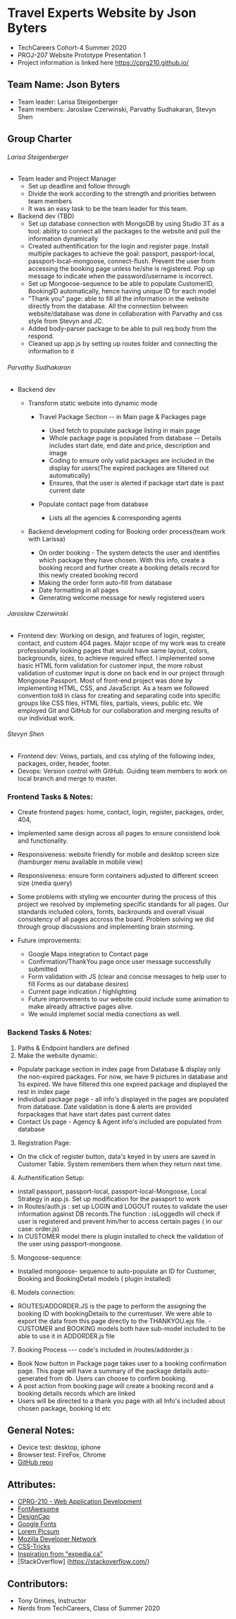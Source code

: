 # Travel Experts Website by Json Byters
- TechCareers Cohort-4 Summer 2020
- PROJ-207 Website Prototype Presentation 1
- Project information is linked here https://cprg210.github.io/
## Team Name: Json Byters
- Team leader: Larisa Steigenberger
- Team members: Jaroslaw Czerwinski, Parvathy Sudhakaran, Stevyn Shen

## Group Charter
###### Larisa Steigenberger
- Team leader and Project Manager
  - Set up deadline and follow through
  - Divide the work according to the strength and priorities between team members
  - It was an easy task to be the team leader for this team. 
- Backend dev (TBD)
  - Set up database connection with MongoDB by using Studio 3T as a tool: ability to connect all the packages to the website and pull the information dynamically
  - Created authentification for the login and register page. Install multiple packages to achieve the goal: passport, passport-local, passport-local-mongoose, connect-flush. Prevent the user from accessing the booking page unless he/she is registered. Pop up message to indicate when the password/username is incorrect.
  - Set up Mongoose-sequence to be able to populate CustomerID, BookingID automatically, hence having unique ID for each model
  - "Thank you" page: able to fill all the information in the website directly from the database. All the connection between website/database was done in collaboration with Parvathy and css style from Stevyn and JC.
  - Added body-parser package to be able to pull req.body from the respond.
  - Cleaned up app.js by setting up routes folder and connecting the information to it

###### Parvathy Sudhakaran
- Backend dev 
  - Transform static website into dynamic mode 
    - Travel Package Section -- in Main page & Packages page
      - Used fetch to populate package listing in main page
      - Whole package page is populated from database -- Details includes start date, end date and price, description and image
      - Coding to ensure only valid packages are included in the display for users(The expired packages are filtered out automatically)
      - Ensures, that the user is alerted if package start date is past current date

    - Populate contact page from database
      - Lists all the agencies & corresponding agents 

  - Backend development coding for Booking order process(team work with Larissa)
    - On order booking - The system detects the user and identifies which package they have chosen. With this info, create a booking record and further create a booking details record for this  newly created booking record
    - Making the order form auto-fill from database 
    - Date formatting in all pages
    - Generating welcome message for newly registered users
    

###### Jaroslaw Czerwinski
  - Frontend dev: Working on design, and features of login, register, contact, and custom 404 pages. Major scope of my work was to create professionally looking pages that would have same layout, colors, backgrounds, sizes, to achieve required effect. I implemented some basic HTML form validation for customer input, the more robust validation of customer input is done on back end in our project through Mongoose Passport.  Most of front-end project was done by implementing HTML, CSS, and JavaScript. As a team we followed convention told in class for creating and separating code into specific groups like CSS files, HTML files, partials, views, public etc. We employed Git and GitHub for our collaboration and merging results of our individual work. 
###### Stevyn Shen
  - Frontend dev: Veiws, partials, and css styling of the following index, packages, order, header, footer. 
  - Devops: Version control with GitHub. Guiding team members to work on local branch and merge to master.

### Frontend Tasks & Notes:
- Create frontend pages: home, contact, login, register, packages, order, 404,
- Implemented same design across all pages to ensure consistend look and functionality. 
- Responsiveness: website friendly for mobile and desktop screen size (hamburger menu available in mobile view)
- Responsiveness: ensure form containers adjusted to different screen size (media query)
- Some problems with styling we encounter during the process of this project we resolved by implemeting specific standards for all pages. Our standards included colors, fornts, backrounds and overall visual consistency of all pages accross the board. 
Problem solving we did through group discussions and implementing brain storming. 

- Future improvements:
  - Google Maps integration to Contact page
  - Confirmation/ThankYou page once user message successfully submitted 
  - Form validation with JS (clear and concise messages to help user to fill Forms as our database desires)
  - Current page indication / highlighting 
  - Future improvements to our website could include some animation to make already attractive pages alive. 
  - We would implemet social media conections as well. 
  
### Backend Tasks & Notes:
  
1. Paths & Endpoint handlers are defined
2. Make the website dynamic:
  - Populate package section in index page from Database & display only the non-expired packages. For now, we have 9 pictures in database and 1is expired. We have filtered this one expired package and displayed the rest in index page
  - Individual package page - all info's displayed in the pages are populated from database. Date validation is done & alerts are provided forpackages that have start dates past current dates
  - Contact Us page - Agency & Agent info's included are populated from database

3. Registration Page:
  - On the click of register button, data's keyed in by users are saved in Customer Table. System remembers them when they return next time.

4. Authentification Setup:
  - install passport, passport-local, passport-local-Mongoose, Local Strategy in app.js. Set up modification for the passport to work
  - in Routes/auth.js : set up LOGIN and LOGOUT routes to validate the user information against DB records.The function : isLoggedIn will check if user is registered and prevent him/her to  access certain pages ( in our case: order.js)
  - In CUSTOMER model there is plugin installed to check the validation of the user using passport-mongoose.

5. Mongoose-sequence: 
  - Installed mongoose- sequence to auto-populate an ID for Customer, Booking and BookingDetail models ( plugin installed)

6. Models connection:
  - ROUTES/ADDORDER.JS is  the page to perform the assigning the booking ID with bookingDetails to the currentuser. We were able to export the data from this page directly to the THANKYOU.ejs file. 
  -CUSTOMER and BOOKING models both have sub-model included to be able to use it in ADDORDER.js file

7. Booking Process --- code's included in /routes/addorder.js : 
  - Book Now button in Package page takes user to a booking confirmation page. This page will have a summary of the package details auto-generated from db. Users can choose to confirm booking.
  - A post action from booking page will create a booking record and a booking details records which are linked 
  - Users will be directed to a thank you page with all Info's included about chosen package, booking Id etc
  

## General Notes:
- Device test: desktop, iphone 
- Browser test: FireFox, Chrome
- [GitHub repo](https://github.com/protechshen/json_byters)

## Attributes: 
- [CPRG-210 - Web Application Development](https://cprg210.github.io/)
- [FontAwesome](https://fontawesome.com/license/free)
- [DesignCap](https://www.designcap.com/)
- [Google Fonts](https://developers.google.com/fonts)
- [Lorem Picsum](https://picsum.photos)
- [Mozilla Developer Network](https://developer.mozilla.org/en-US/docs/Learn)
- [CSS-Tricks](https://css-tricks.com/)
- [Inspiration from "expedia.ca"](https://www.expedia.ca/)
- [StackOverflow] (https://stackoverflow.com/)

## Contributors: 
- Tony Grimes, Instructor
- Nerds from TechCareers, Class of Summer 2020





